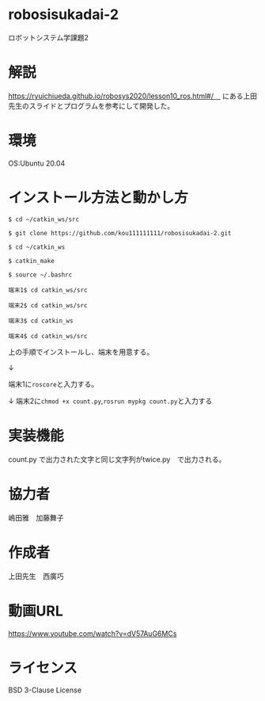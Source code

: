 # robosisukadai-2
ロボットシステム学課題2

# 解説
https://ryuichiueda.github.io/robosys2020/lesson10_ros.html#/　
にある上田先生のスライドとプログラムを参考にして開発した。

# 環境
OS:Ubuntu 20.04

# インストール方法と動かし方
```
$ cd ~/catkin_ws/src

$ git clone https://github.com/kou111111111/robosisukadai-2.git

$ cd ~/catkin_ws

$ catkin_make

$ source ~/.bashrc

端末1$ cd catkin_ws/src

端末2$ cd catkin_ws/src

端末3$ cd catkin_ws

端末4$ cd catkin_ws/src 
```


上の手順でインストールし、端末を用意する。

↓


端末1に```roscore```と入力する。

↓
端末2に```chmod +x count.py```,```rosrun mypkg count.py```と入力する

# 実装機能
count.py で出力された文字と同じ文字列がtwice.py　で出力される。

# 協力者
嶋田雅　加藤舞子

# 作成者
上田先生　西廣巧

# 動画URL
https://www.youtube.com/watch?v=dV57AuG6MCs

# ライセンス
BSD 3-Clause License

